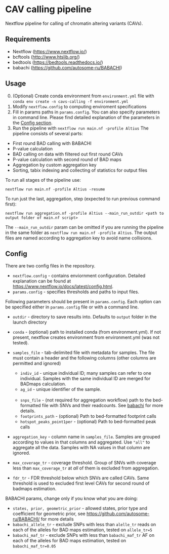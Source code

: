 # CAV calling pipeline

Nextflow pipeline for calling of chromatin altering variants (CAVs).

## Requirements
- Nextflow (https://www.nextflow.io/)
- bcftools (http://www.htslib.org/)
- bedtools (https://bedtools.readthedocs.io/)
- babachi (https://github.com/autosome-ru/BABACHI)


## Usage
 0) (Optional) Create conda environment from `environment.yml` file with ```conda env create -n cavs-calling -f environment.yml```
 1) Modify `nextflow.config` to computing enviroment specifications
 2) Fill in params paths in ```params.config```. You can also specify parameters in command line. Please find detailed explanation of the parameters in the [Config section](#config).
 3) Run the pipeline with `nextflow run main.nf -profile Altius`
The pipeline consists of several parts:
- First round BAD calling with BABACHI
- P-value calculation
- BAD calling on data with filtered out first round CAVs
- P-value calculation with second round of BAD maps
- Aggregation by custom aggregation key
- Sorting, tabix indexing and collecting of statistics for output files

To run all stages of the pipeline use:
```
nextflow run main.nf -profile Altius -resume
```

To run just the last, aggregation, step (expected to run previous command first):
```
nextflow run aggregation.nf -profile Altius --main_run_outdir <path to output folder of main.nf script>
```
The `--main_run_outdir` param can be omitted if you are running the pipeline in the same folder as `nextflow run main.nf -profile Altius`. The output files are named according to aggregation key to avoid name collisions.

## Config
There are two config files in the repository.
- ```nextflow.config``` - contains enviornment configuration. Detailed explanation can be found at https://www.nextflow.io/docs/latest/config.html. 
- ```params.config``` - specifies thresholds and paths to input files.

Following parameters should be present in ```params.config```. Each option can be specified either in ```params.config``` file or with a command line.

- ```outdir``` - directory to save results into. Defaults to `output` folder in the launch directory
- ```conda``` - (optional) path to installed conda (from environment.yml). If not present, nextflow creates environment from environment.yml (was not tested).
- ```samples_file``` - tab-delimited file with metadata for samples. The file must contain a header and the following columns (other columns are permitted and ignored)
    - ```indiv_id``` - unique individual ID; many samples can refer to one individual. Samples with the same individual ID are merged for BADmaps calculation.
    - ```ag_id``` - unique identifier of the sample.<br><br>
    - `snps_file` - (not required for aggregation workflow) path to the bed-formatted file with SNVs and their readcounts. See [babachi](https://github.com/autosome-ru/BABACHI) for more details.
    - `footprints_path` - (optional) Path to bed-formatted footprint calls
    - `hotspot_peaks_point1per` - (optional) Path to bed-formatted peak calls

- `aggregation_key` - column name in `samples_file`. Samples are grouped according to values in that columns and aggregated. Use `"all"` to aggregate all the data. Samples with NA values in that column are ignored.

- ```max_coverage_tr``` - coverage threshold. Group of SNVs with coverage less than `max_coverage_tr` at *all* of them is excluded from aggregation.

- ```fdr_tr``` - FDR threshold below which SNVs are called CAVs. Same threshold is used to excluded first level CAVs for second round of badmaps estimation.


BABACHI params, change only if you know what you are doing:
- ```states, prior, geometric_prior```  - allowed states, prior type and coefficient for geometric prior, see https://github.com/autosome-ru/BABACHI/ for more details
- ```babachi_allele_tr``` - exclude SNPs with less than `alelle_tr` reads on each of the alleles for BAD maps estimation, tested on `allele_tr=5`
- ```babachi_maf_tr``` - exclude SNPs with less than `babachi_maf_tr` AF on each of the alleles for BAD maps estimation, tested on `babachi_maf_tr=0.05`

